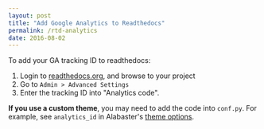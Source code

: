 ```yaml
---
layout: post
title: "Add Google Analytics to Readthedocs"
permalink: /rtd-analytics
date: 2016-08-02
---
```

To add your GA tracking ID to readthedocs:

1. Login to [readthedocs.org](https://readthedocs.org/), and browse to your project
3. Go to `Admin > Advanced Settings`
4. Enter the tracking ID into "Analytics code".

**If you use a custom theme**, you may need to add the code into `conf.py`. For
example, see `analytics_id` in Alabaster's [theme
options](http://alabaster.readthedocs.io/en/latest/customization.html#theme-options).
